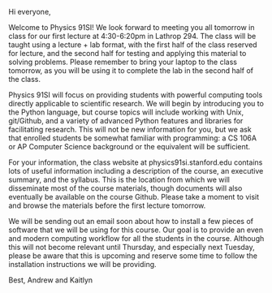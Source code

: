 Hi everyone,

Welcome to Physics 91SI! We look forward to meeting you all tomorrow in class for our first lecture at 4:30-6:20pm in Lathrop 294. The class will be taught using a lecture + lab format, with the first half of the class reserved for lecture, and the second half for testing and applying this material to solving problems. Please remember to bring your laptop to the class tomorrow, as you will be using it to complete the lab in the second half of the class.

Physics 91SI will focus on providing students with powerful computing tools directly applicable to scientific research. We will begin by introducing you to the Python language, but course topics will include working with Unix, git/Github, and a variety of advanced Python features and libraries for facilitating research. This will not be new information for you, but we ask that enrolled students be somewhat familiar with programming: a CS 106A or AP Computer Science background or the equivalent will be sufficient.

For your information, the class website at physics91si.stanford.edu contains lots of useful information including a description of the course, an executive summary, and the syllabus. This is the location from which we will disseminate most of the course materials, though documents will also eventually be available on the course Github. Please take a moment to visit and browse the materials before the first lecture tomorrow.

We will be sending out an email soon about how to install a few pieces of software that we will be using for this course. Our goal is to provide an even and modern computing workflow for all the students in the course. Although this will not become relevant until Thursday, and especially next Tuesday, please be aware that this is upcoming and reserve some time to follow the installation instructions we will be providing.

Best,
Andrew and Kaitlyn
